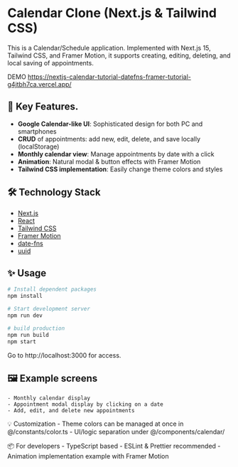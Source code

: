 # Calendar Clone (Next.js & Tailwind CSS)

This is a Calendar/Schedule application. Implemented with Next.js 15, Tailwind CSS, and Framer Motion, it supports creating, editing, deleting, and local saving of appointments.

DEMO
https://nextjs-calendar-tutorial-datefns-framer-tutorial-g4jtbh7ca.vercel.app/

## 🚀 Key Features.

- **Google Calendar-like UI**: Sophisticated design for both PC and smartphones
- **CRUD** of appointments: add new, edit, delete, and save locally (localStorage)
- **Monthly calendar view**: Manage appointments by date with a click
- **Animation**: Natural modal & button effects with Framer Motion
- **Tailwind CSS implementation**: Easily change theme colors and styles

## 🛠️ Technology Stack

- [Next.js](https://nextjs.org/)
- [React](https://react.dev/)
- [Tailwind CSS](https://tailwindcss.com/)
- [Framer Motion](https://www.framer.com/motion/)
- [date-fns](https://date-fns.org/)
- [uuid](https://www.npmjs.com/package/uuid)

## ✨ Usage

```bash
# Install dependent packages
npm install

# Start development server
npm run dev

# build production
npm run build
npm start

```

Go to http://localhost:3000 for access.

## 🖼️ Example screens

    - Monthly calendar display
    - Appointment modal display by clicking on a date
    - Add, edit, and delete new appointments

💡 Customization - Theme colors can be managed at once in @/constants/color.ts - UI/logic separation under @/components/calendar/

📦 For developers - TypeScript based - ESLint & Prettier recommended - Animation implementation example with Framer Motion
